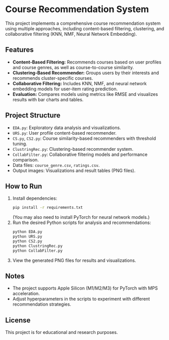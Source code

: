# Course Recommendation System

This project implements a comprehensive course recommendation system using multiple approaches, including content-based filtering, clustering, and collaborative filtering (KNN, NMF, Neural Network Embedding).

## Features
- **Content-Based Filtering:** Recommends courses based on user profiles and course genres, as well as course-to-course similarity.
- **Clustering-Based Recommender:** Groups users by their interests and recommends cluster-specific courses.
- **Collaborative Filtering:** Includes KNN, NMF, and neural network embedding models for user-item rating prediction.
- **Evaluation:** Compares models using metrics like RMSE and visualizes results with bar charts and tables.

## Project Structure
- `EDA.py`: Exploratory data analysis and visualizations.
- `URS.py`: User profile content-based recommender.
- `CS.py`, `CS2.py`: Course similarity-based recommenders with threshold tuning.
- `ClustringRec.py`: Clustering-based recommender system.
- `CollabFilter.py`: Collaborative filtering models and performance comparison.
- Data files: `course_genre.csv`, `ratings.csv`.
- Output images: Visualizations and result tables (PNG files).

## How to Run
1. Install dependencies:
   ```bash
   pip install -r requirements.txt
   ```
   (You may also need to install PyTorch for neural network models.)
2. Run the desired Python scripts for analysis and recommendations:
   ```bash
   python EDA.py
   python URS.py
   python CS2.py
   python ClustringRec.py
   python CollabFilter.py
   ```
3. View the generated PNG files for results and visualizations.

## Notes
- The project supports Apple Silicon (M1/M2/M3) for PyTorch with MPS acceleration.
- Adjust hyperparameters in the scripts to experiment with different recommendation strategies.

## License
This project is for educational and research purposes. 